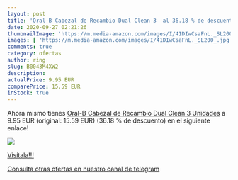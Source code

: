 ```yaml
---
layout: post
title: 'Oral-B Cabezal de Recambio Dual Clean 3  al 36.18 % de descuento'
date: 2020-09-27 02:21:26
thumbnailImage: 'https://m.media-amazon.com/images/I/41DIwCsaFnL._SL200_.jpg'
images: [ 'https://m.media-amazon.com/images/I/41DIwCsaFnL._SL200_.jpg' ]
comments: true
category: ofertas
author: ring
slug: B0043M4XW2
description:
actualPrice: 9.95 EUR
comparePrice: 15.59 EUR
inStock: true
---
```


Ahora mismo tienes [Oral-B Cabezal de Recambio Dual Clean 3 Unidades](https://www.amazon.com/dp/B0043M4XW2/?tag=redken08-20) a 9.95 EUR (original: 15.59 EUR) (36.18 %  de descuento) en el siguiente enlace!

[![](https://m.media-amazon.com/images/I/41DIwCsaFnL._SL200_.jpg)](https://www.amazon.com/dp/B0043M4XW2/?tag=redken08-20)

[Visítala!!!](https://www.amazon.com/dp/B0043M4XW2/?tag=redken08-20)

[Consulta otras ofertas en nuestro canal de telegram](https://t.me/s/ofertas25)
